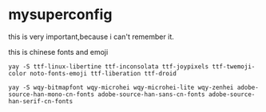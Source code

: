 # mysuperconfig
this is very important,because i can't remember it.

this is chinese fonts and emoji

`yay -S ttf-linux-libertine ttf-inconsolata ttf-joypixels ttf-twemoji-color noto-fonts-emoji ttf-liberation ttf-droid`

`yay -S wqy-bitmapfont wqy-microhei wqy-microhei-lite wqy-zenhei adobe-source-han-mono-cn-fonts adobe-source-han-sans-cn-fonts adobe-source-han-serif-cn-fonts`
